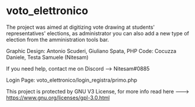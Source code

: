 # voto_elettronico
The project was aimed at digitizing vote drawing at students' representatives' elections, as administrator you can also add a new type of election from the amministration tools bar.

Graphic Design: Antonio Scuderi, Giuliano Spata,
PHP Code: Cocuzza Daniele, Testa Samuele (Nitesam)

If you need help, contact me on Discord --> Nitesam#0885

Login Page: voto_elettronico/login_registra/primo.php

This project is protected by GNU V3 License, for  more info read here ---> https://www.gnu.org/licenses/gpl-3.0.html
